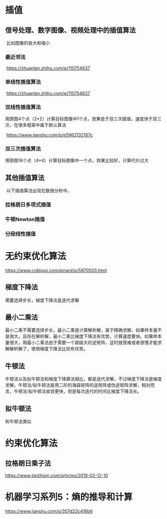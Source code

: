 # 插值

## 信号处理、数字图像、视频处理中的插值算法

​	比如图像的放大和缩小

### 最近邻法

​	https://zhuanlan.zhihu.com/p/110754637

### 单线性插值算法

​	https://zhuanlan.zhihu.com/p/110754637

### 双线性插值算法

​	用原图4个点（2*2）计算目标图像中1个点，效果低于双三次插值，速度快于双三次，在很多框架中属于默认算法

​	https://www.jianshu.com/p/e5962132167c

### 双三次插值算法

​	用原图16个点（4*4）计算目标图像中一个点，效果比较好，计算代价过大

## 其他插值算法

​	以下插值算法出现在数值分析中。

### 	拉格朗日多项式插值

### 	牛顿Newton插值

### 	分段线性插值

# 无约束优化算法

https://www.cnblogs.com/pinard/p/5970503.html

## 梯度下降法

需要选择步长，梯度下降法是迭代求解

## 最小二乘法

最小二乘不需要选择步长，最小二乘是计算解析解，属于精确求解，如果样本量不是很大，且存在解析解，最小二乘比梯度下降法有优势，计算速度要快。如果样本量很大，用最小二乘法由于需要一个超级大的逆矩阵，这时就很难或者很慢才能求解解析解了，使用梯度下降法比较有优势。

## 牛顿法

牛顿法以及拟牛顿法和梯度下降算法相比，都是迭代求解，不过梯度下降法是梯度求解，牛顿法/拟牛顿法是用二阶的海森矩阵的逆矩阵或伪逆矩阵求解，相对而言，牛顿法/拟牛顿法收敛更快，但是每次迭代的时间比梯度下降法长。

## 拟牛顿法

和牛顿法类似

# 约束优化算法

## 拉格朗日乘子法

https://www.jiqizhixin.com/articles/2019-02-12-10

# 机器学习系列5：熵的推导和计算

https://www.jianshu.com/p/357d22c416b6
